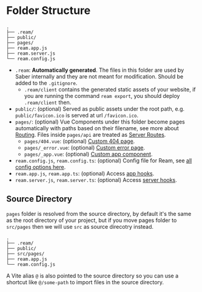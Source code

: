 # Folder Structure

```
.
├── .ream/
├── public/
├── pages/
├── ream.app.js
├── ream.server.js
└── ream.config.js
```

- `.ream`: **Automatically generated**. The files in this folder are used by Saber internally and they are not meant for modification. Should be added to the `.gitignore`.
  - `.ream/client` contains the generated static assets of your website, if you are running the command `ream export`, you should deploy `.ream/client` then.
- `public/`: (optional) Served as public assets under the root path, e.g. `public/favicon.ico` is served at url `/favicon.ico`.
- `pages/`: (optional) Vue Components under this folder become pages automatically with paths based on their filename, see more about [Routing](/docs/routing). Files inside `pages/api` are treated as [Server Routes](/docs/server-routes).
  - `pages/404.vue`: (optional) [Custom 404 page](/docs/special-pages#custom-404-page).
  - `pages/_error.vue`: (optional) [Custom error page](/docs/special-pages#custom-error-page).
  - `pages/_app.vue`: (optional) [Custom app component](/docs/special-pages#custom-app-component).
- `ream.config.js`, `ream.config.ts`: (optional) Config file for Ream, see [all config options here](/docs/configuration).
- `ream.app.js`, `ream.app.ts`: (optional) Access [app hooks](/docs/references/app-hooks).
- `ream.server.js`, `ream.server.ts`: (optional) Access [server hooks](/docs/references/server-hooks).

## Source Directory

`pages` folder is resolved from the source directory, by default it's the same as the root directory of your project, but if you move pages folder to `src/pages` then we will use `src` as source direcotry instead.

```
.
├── .ream/
├── public/
├── src/pages/
├── ream.app.js
└── ream.config.js
```

A Vite alias `@` is also pointed to the source directory so you can use a shortcut like `@/some-path` to import files in the source directory.
